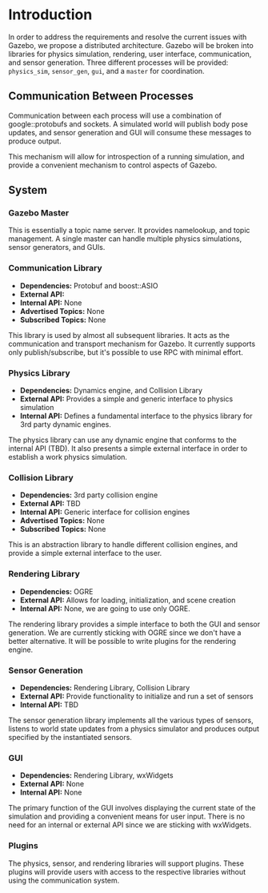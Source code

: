 # Introduction

In order to address the requirements and resolve the current issues with Gazebo, we propose a distributed architecture. Gazebo will be broken into libraries for physics simulation, rendering, user interface, communication, and sensor generation. Three different processes will be provided: `physics_sim`, `sensor_gen`, `gui`, and a `master` for coordination.

## Communication Between Processes

Communication between each process will use a combination of google::protobufs and sockets. A simulated world will publish body pose updates, and sensor generation and GUI will consume these messages to produce output.

This mechanism will allow for introspection of a running simulation, and provide a convenient mechanism to control aspects
of Gazebo.

## System 

### Gazebo Master

This is essentially a topic name server. It provides namelookup, and topic management. A single master can handle multiple physics simulations, sensor generators, and GUIs. 

### Communication Library

 * **Dependencies:** Protobuf and boost::ASIO
 * **External API:**
 * **Internal API:** None
 * **Advertised Topics:** None
 * **Subscribed Topics:** None
 
 This library is used by almost all subsequent libraries. It acts as the communication and transport mechanism for Gazebo. It currently supports only publish/subscribe, but it's possible to use RPC with minimal effort. 
 
### Physics Library
 * **Dependencies:** Dynamics engine, and Collision Library
 * **External API:** Provides a simple and generic interface to physics simulation
 * **Internal API:** Defines a fundamental interface to the physics library for 3rd party dynamic engines.
 
 The physics library can use any dynamic engine that conforms to the internal API (TBD). It also presents a simple external interface in order to establish a work physics simulation.
 
### Collision Library

 * **Dependencies:** 3rd party collision engine
 * **External API:** TBD
 * **Internal API:** Generic interface for collision engines
 * **Advertised Topics:** None
 * **Subscribed Topics:** None

 This is an abstraction library to handle different collision engines, and provide a simple external interface to the user.

### Rendering Library

 * **Dependencies:** OGRE
 * **External API:** Allows for loading, initialization, and scene creation
 * **Internal API:** None, we are going to use only OGRE.

 The rendering library provides a simple interface to both the GUI and sensor generation. We are currently sticking with OGRE since we don't have a better alternative. It will be possible to write plugins for the rendering engine.

### Sensor Generation

 * **Dependencies:** Rendering Library, Collision Library
 * **External API:** Provide functionality to initialize and run a set of sensors
 * **Internal API:** TBD
 
 The sensor generation library implements all the various types of sensors, listens to world state updates from a physics simulator and produces output specified by the instantiated sensors.
 
### GUI

 * **Dependencies:** Rendering Library, wxWidgets
 * **External API:** None
 * **Internal API:** None

 The primary function of the GUI involves displaying the current state of the simulation and providing a convenient means for user input. There is no need for an internal or external API since we are sticking with wxWidgets.

### Plugins
 The physics, sensor, and rendering libraries will support plugins. These plugins will provide users with access to the respective libraries without using the communication system.
 

